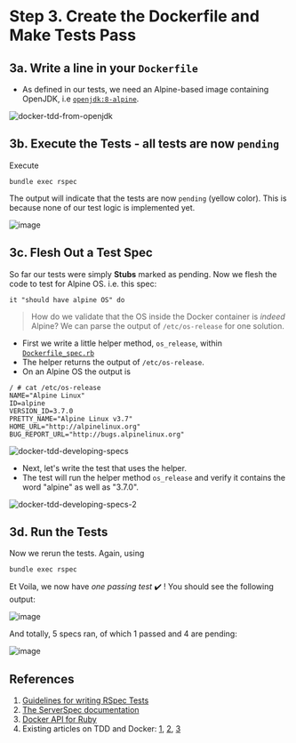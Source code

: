 # Step 3. Create the Dockerfile and Make Tests Pass


## 3a. Write a line in your `Dockerfile`

* As defined in our tests, we need an Alpine-based image containing OpenJDK, i.e [`openjdk:8-alpine`](https://hub.docker.com/_/openjdk/).

![docker-tdd-from-openjdk](https://user-images.githubusercontent.com/13379978/36944982-8d7a131e-1fcc-11e8-8d0e-efadf2131a23.gif)


## 3b. Execute the Tests - all tests are now `pending`

Execute

```
bundle exec rspec
```

The output will indicate that the tests are now `pending` (yellow color). This is because none of our test logic is implemented yet.

![image](https://user-images.githubusercontent.com/13379978/36944189-15dbea80-1fbd-11e8-9420-d506dbdfbb81.png)


## 3c. Flesh Out a Test Spec

So far our tests were simply **Stubs** marked as pending. Now we flesh the code to test for Alpine OS. i.e. this spec:

`it "should have alpine OS" do`

> How do we validate that the OS inside the Docker container is _indeed_ Alpine? We can parse the output of `/etc/os-release` for one solution.

* First we write a little helper method, `os_release`, within [`Dockerfile_spec.rb`](Dockerfile_spec.rb)
* The helper returns the output of `/etc/os-release`.
* On an Alpine OS the output is

```
/ # cat /etc/os-release 
NAME="Alpine Linux"
ID=alpine
VERSION_ID=3.7.0
PRETTY_NAME="Alpine Linux v3.7"
HOME_URL="http://alpinelinux.org"
BUG_REPORT_URL="http://bugs.alpinelinux.org"
```

![docker-tdd-developing-specs](https://user-images.githubusercontent.com/13379978/36944974-82ca7f58-1fcc-11e8-9f6c-1f87f90ed4c1.gif)


* Next, let's write the test that uses the helper.
* The test will run the helper method `os_release` and verify it contains the word "alpine" as well as "3.7.0".

![docker-tdd-developing-specs-2](https://user-images.githubusercontent.com/13379978/36944975-8309cdc0-1fcc-11e8-9d64-859ffbcc954c.gif)

## 3d. Run the Tests

Now we rerun the tests. Again, using 

```
bundle exec rspec
```

Et Voila, we now have _one passing test_ :heavy_check_mark: ! You should see the following output:

![image](https://user-images.githubusercontent.com/13379978/37237963-fe048c1c-2441-11e8-8171-9914e2ba9534.png)

And totally, 5 specs ran, of which 1 passed and 4 are pending:

![image](https://user-images.githubusercontent.com/13379978/36944996-da30f3bc-1fcc-11e8-9625-382c169b35a8.png)


## References

1. [Guidelines for writing RSpec Tests](http://www.betterspecs.org/)
1. [The ServerSpec documentation](http://serverspec.org/resource_types.html)
1. [Docker API for Ruby](https://github.com/swipely/docker-api)
1. Existing articles on TDD and Docker: [1](https://www.unixdaemon.net/tools/testing-dockerfiles-with-serverspec/), [2](https://medium.com/@jesseadametz/test-driven-development-for-your-dockerfiles-350d4d415df7), [3](https://robots.thoughtbot.com/tdd-your-dockerfiles-with-rspec-and-serverspec)